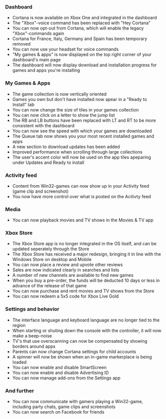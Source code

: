 ### Dashboard
- Cortana is now available on Xbox One and integrated in the dashboard
- The "Xbox"-voice command has been replaced with "Hey Cortana"
- You can now opt-out from Cortana, which will enable the legacy "Xbox"-commands again
- Cortana for France, Italy, Germany and Spain has been temporary removed
- You can now use your headset for voice commands
- "My games & apps" is now displayed on the top right corner of your dashboard's main page
- The dashboard will now display download and installation progress for games and apps you're installing

### My Games & Apps
- The game collection is now vertically oriented
- Games you own but don't have installed now apear in a "Ready to Install" tab
- You can now change the size of tiles in your games collection
- You can now click on a letter to show the jump list
- The RB and LB buttons have been replaced with LT and RT to be more consistent with the dashboard
- You can now see the speed with which your games are downloaded
- The Queue tab now shows you your most recent installed games and apps
- A new section to download updates has been added
- Improved performance when scrolling through large collections
- The user's accent color will now be used on the app tiles apeparing under Updates and Ready to install

### Activity feed
- Content from Win32-games can now show up in your Activity feed (game clip and screenshot)
- You now have more control over what is posted on the Acitivty feed

### Media
- You can now playback movies and TV shows in the Movies & TV app

### Xbox Store
- The Xbox Store app is no longer integrated in the OS itself, and can be updated seperately through the Store
- The Xbox Store has received a major redesign, bringing it in line with the Windows Store on desktop and Mobile
- You can now place a review and upvote other reviews
- Sales are now indicated clearly in searches and lists
- A number of new channels are available to find new games
- When you buy a pre-order, the funds will be deducted 10 days or less in advance of the release of that game
- You can now purchase and rent movies and TV shows from the Store
- You can now redeem a 5x5 code for Xbox Live Gold

### Settings and behavior
- The interface language and keyboard language are no longer tied to the region
- When starting or shuting down the console with the controller, it will now make a beep-noise
- TV's that use overscanning can now be compensated by showing borders around apps
- Parents can now change Cortana settings for child accounts
- A spinner will now be shown when an in-game markerplace is being loaded
- You can now enable and disable SmartScreen
- You can now enable and disable Advertising ID
- You can now manage add-ons from the Settings app

### And further
- You can now communicate with gamers playing a Win32-game, including party chats, game clips and screenshots
- You can now search on Facebook for friends